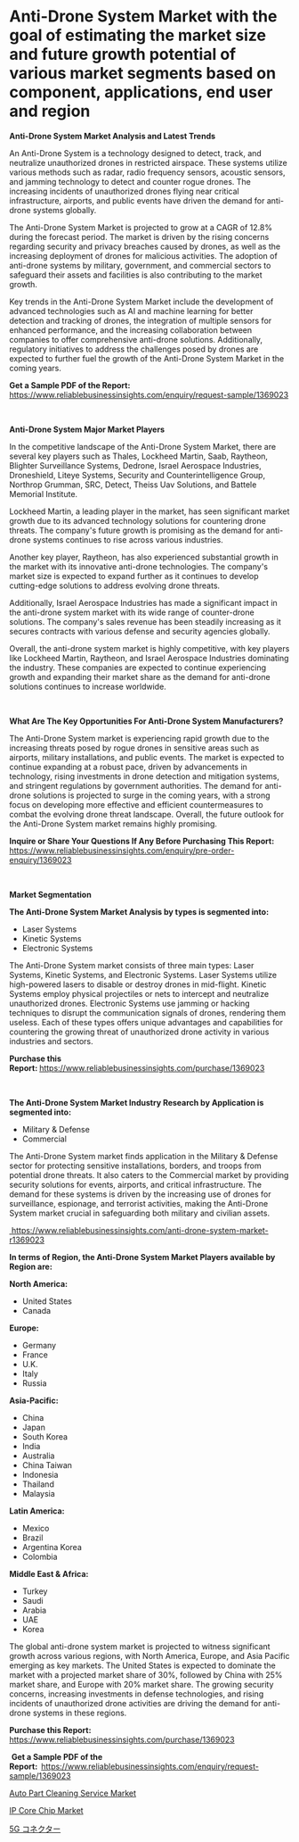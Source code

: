 <p><h1>Anti-Drone System Market with the goal of estimating the market size and future growth potential of various market segments based on component, applications, end user and region</h1></p><p><strong>Anti-Drone System Market Analysis and Latest Trends</strong></p>
<p><p>An Anti-Drone System is a technology designed to detect, track, and neutralize unauthorized drones in restricted airspace. These systems utilize various methods such as radar, radio frequency sensors, acoustic sensors, and jamming technology to detect and counter rogue drones. The increasing incidents of unauthorized drones flying near critical infrastructure, airports, and public events have driven the demand for anti-drone systems globally.</p><p>The Anti-Drone System Market is projected to grow at a CAGR of 12.8% during the forecast period. The market is driven by the rising concerns regarding security and privacy breaches caused by drones, as well as the increasing deployment of drones for malicious activities. The adoption of anti-drone systems by military, government, and commercial sectors to safeguard their assets and facilities is also contributing to the market growth.</p><p>Key trends in the Anti-Drone System Market include the development of advanced technologies such as AI and machine learning for better detection and tracking of drones, the integration of multiple sensors for enhanced performance, and the increasing collaboration between companies to offer comprehensive anti-drone solutions. Additionally, regulatory initiatives to address the challenges posed by drones are expected to further fuel the growth of the Anti-Drone System Market in the coming years.</p></p>
<p><strong>Get a Sample PDF of the Report:&nbsp;</strong> <a href="https://www.reliablebusinessinsights.com/enquiry/request-sample/1369023">https://www.reliablebusinessinsights.com/enquiry/request-sample/1369023</a></p>
<p>&nbsp;</p>
<p><strong>Anti-Drone System Major Market Players</strong></p>
<p><p>In the competitive landscape of the Anti-Drone System Market, there are several key players such as Thales, Lockheed Martin, Saab, Raytheon, Blighter Surveillance Systems, Dedrone, Israel Aerospace Industries, Droneshield, Liteye Systems, Security and Counterintelligence Group, Northrop Grumman, SRC, Detect, Theiss Uav Solutions, and Battele Memorial Institute.</p><p>Lockheed Martin, a leading player in the market, has seen significant market growth due to its advanced technology solutions for countering drone threats. The company's future growth is promising as the demand for anti-drone systems continues to rise across various industries.</p><p>Another key player, Raytheon, has also experienced substantial growth in the market with its innovative anti-drone technologies. The company's market size is expected to expand further as it continues to develop cutting-edge solutions to address evolving drone threats.</p><p>Additionally, Israel Aerospace Industries has made a significant impact in the anti-drone system market with its wide range of counter-drone solutions. The company's sales revenue has been steadily increasing as it secures contracts with various defense and security agencies globally.</p><p>Overall, the anti-drone system market is highly competitive, with key players like Lockheed Martin, Raytheon, and Israel Aerospace Industries dominating the industry. These companies are expected to continue experiencing growth and expanding their market share as the demand for anti-drone solutions continues to increase worldwide.</p></p>
<p>&nbsp;</p>
<p><strong>What Are The Key Opportunities For Anti-Drone System Manufacturers?</strong></p>
<p><p>The Anti-Drone System market is experiencing rapid growth due to the increasing threats posed by rogue drones in sensitive areas such as airports, military installations, and public events. The market is expected to continue expanding at a robust pace, driven by advancements in technology, rising investments in drone detection and mitigation systems, and stringent regulations by government authorities. The demand for anti-drone solutions is projected to surge in the coming years, with a strong focus on developing more effective and efficient countermeasures to combat the evolving drone threat landscape. Overall, the future outlook for the Anti-Drone System market remains highly promising.</p></p>
<p><strong>Inquire or Share Your Questions If Any Before Purchasing This Report:</strong> <a href="https://www.reliablebusinessinsights.com/enquiry/pre-order-enquiry/1369023">https://www.reliablebusinessinsights.com/enquiry/pre-order-enquiry/1369023</a></p>
<p>&nbsp;</p>
<p><strong>Market Segmentation</strong></p>
<p><strong>The Anti-Drone System Market Analysis by types is segmented into:</strong></p>
<p><ul><li>Laser Systems</li><li>Kinetic Systems</li><li>Electronic Systems</li></ul></p>
<p><p>The Anti-Drone System market consists of three main types: Laser Systems, Kinetic Systems, and Electronic Systems. Laser Systems utilize high-powered lasers to disable or destroy drones in mid-flight. Kinetic Systems employ physical projectiles or nets to intercept and neutralize unauthorized drones. Electronic Systems use jamming or hacking techniques to disrupt the communication signals of drones, rendering them useless. Each of these types offers unique advantages and capabilities for countering the growing threat of unauthorized drone activity in various industries and sectors.</p></p>
<p><strong>Purchase this Report:&nbsp;</strong><a href="https://www.reliablebusinessinsights.com/purchase/1369023">https://www.reliablebusinessinsights.com/purchase/1369023</a></p>
<p>&nbsp;</p>
<p><strong>The Anti-Drone System Market Industry Research by Application is segmented into:</strong></p>
<p><ul><li>Military & Defense</li><li>Commercial</li></ul></p>
<p><p>The Anti-Drone System market finds application in the Military & Defense sector for protecting sensitive installations, borders, and troops from potential drone threats. It also caters to the Commercial market by providing security solutions for events, airports, and critical infrastructure. The demand for these systems is driven by the increasing use of drones for surveillance, espionage, and terrorist activities, making the Anti-Drone System market crucial in safeguarding both military and civilian assets.</p></p>
<p><a href="https://www.reliablebusinessinsights.com/anti-drone-system-market-r1369023">&nbsp;https://www.reliablebusinessinsights.com/anti-drone-system-market-r1369023</a></p>
<p><strong>In terms of Region, the Anti-Drone System Market Players available by Region are:</strong></p>
<p>
    <p> <strong> North America: </strong>
        <ul>
            <li>United States</li>
            <li>Canada</li>
        </ul>
        </p> 
    <p> <strong> Europe: </strong>
        <ul>
            <li>Germany</li>
            <li>France</li>
            <li>U.K.</li>
            <li>Italy</li>
            <li>Russia</li>
        </ul>
        </p> 
    <p> <strong> Asia-Pacific: </strong>
        <ul>
            <li>China</li>
            <li>Japan</li>
            <li>South Korea</li>
            <li>India</li>
            <li>Australia</li>
            <li>China Taiwan</li>
            <li>Indonesia</li>
            <li>Thailand</li>
            <li>Malaysia</li>
        </ul>
        </p> 
    <p> <strong> Latin America: </strong>
        <ul>
            <li>Mexico</li>
            <li>Brazil</li>
            <li>Argentina Korea</li>
            <li>Colombia</li>
        </ul>
        </p> 
    <p> <strong> Middle East & Africa: </strong>
        <ul>
            <li>Turkey</li>
            <li>Saudi</li>
            <li>Arabia</li>
            <li>UAE</li>
            <li>Korea</li>
        </ul>
    </p>
    </p>
<p><p>The global anti-drone system market is projected to witness significant growth across various regions, with North America, Europe, and Asia Pacific emerging as key markets. The United States is expected to dominate the market with a projected market share of 30%, followed by China with 25% market share, and Europe with 20% market share. The growing security concerns, increasing investments in defense technologies, and rising incidents of unauthorized drone activities are driving the demand for anti-drone systems in these regions.</p></p>
<p><strong>Purchase this Report: </strong><a href="https://www.reliablebusinessinsights.com/purchase/1369023">https://www.reliablebusinessinsights.com/purchase/1369023</a></p>
<p>&nbsp;<strong>Get a Sample PDF of the Report:&nbsp;&nbsp;</strong><a href="https://www.reliablebusinessinsights.com/enquiry/request-sample/1369023">https://www.reliablebusinessinsights.com/enquiry/request-sample/1369023</a></p>
<p><strong></strong></p>
<p><p><a href="https://medium.com/@carolineparks3691/insights-into-auto-part-cleaning-service-market-share-and-competitive-landscape-for-period-from-92711109c5fa">Auto Part Cleaning Service Market</a></p><p><a href="https://medium.com/@ruth.macdonald08580/ip-core-chip-market-trends-a-detailed-study-of-its-market-segmentation-and-analyzing-the-810c9961c9ee">IP Core Chip Market</a></p><p><a href="https://github.com/qwpelcjko9242629/Market-Research-Report-List-3/blob/main/9407974123783.md">5G コネクター</a></p></p>